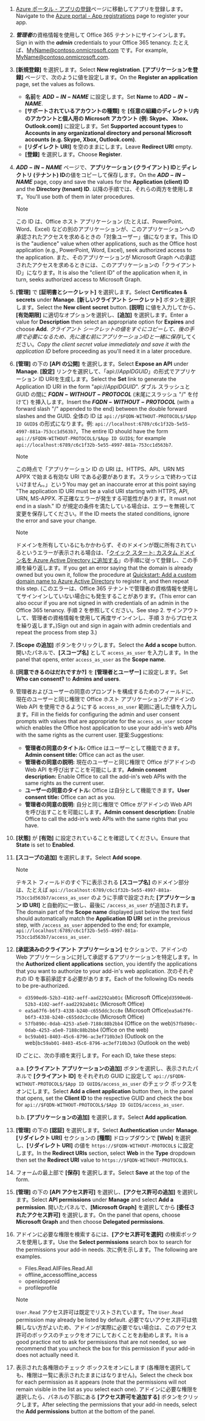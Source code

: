 

1. <span data-ttu-id="9a999-101">[Azure ポータル - アプリの登録](https://go.microsoft.com/fwlink/?linkid=2083908)ページに移動してアプリを登録します。</span><span class="sxs-lookup"><span data-stu-id="9a999-101">Navigate to the [Azure portal - App registrations](https://go.microsoft.com/fwlink/?linkid=2083908) page to register your app.</span></span>

1. <span data-ttu-id="9a999-102">***管理者***の資格情報を使用して Office 365 テナントにサインインします。</span><span class="sxs-lookup"><span data-stu-id="9a999-102">Sign in with the ***admin*** credentials to your Office 365 tenancy.</span></span> <span data-ttu-id="9a999-103">たとえば、MyName@contoso.onmicrosoft.com です。</span><span class="sxs-lookup"><span data-stu-id="9a999-103">For example, MyName@contoso.onmicrosoft.com.</span></span>

1. <span data-ttu-id="9a999-104">**[新規登録]** を選択します。</span><span class="sxs-lookup"><span data-stu-id="9a999-104">Select **New registration**.</span></span> <span data-ttu-id="9a999-105">**[アプリケーションを登録]** ページで、次のように値を設定します。</span><span class="sxs-lookup"><span data-stu-id="9a999-105">On the **Register an application** page, set the values as follows.</span></span>

    * <span data-ttu-id="9a999-106">**名前**を **$ADD-IN-NAME$** に設定します。</span><span class="sxs-lookup"><span data-stu-id="9a999-106">Set **Name** to **$ADD-IN-NAME$**.</span></span>
    * <span data-ttu-id="9a999-107">**[サポートされているアカウントの種類]** を **[任意の組織のディレクトリ内のアカウントと個人用の Microsoft アカウント (例: Skype、 Xbox、Outlook.com)]** に設定します。</span><span class="sxs-lookup"><span data-stu-id="9a999-107">Set **Supported account types** to **Accounts in any organizational directory and personal Microsoft accounts (e.g. Skype, Xbox, Outlook.com)**.</span></span>
    * <span data-ttu-id="9a999-108">**[リダイレクト URI]** を空のままにします。</span><span class="sxs-lookup"><span data-stu-id="9a999-108">Leave **Redirect URI** empty.</span></span>
    * <span data-ttu-id="9a999-109">**[登録]** を選択します。</span><span class="sxs-lookup"><span data-stu-id="9a999-109">Choose **Register**.</span></span>

1. <span data-ttu-id="9a999-110">**$ADD-IN-NAME$** ページで、**アプリケーション (クライアント) ID**と**ディレクトリ (テナント) ID**の値をコピーして保存します。</span><span class="sxs-lookup"><span data-stu-id="9a999-110">On the **$ADD-IN-NAME$** page, copy and save the values for the **Application (client) ID** and the **Directory (tenant) ID**.</span></span> <span data-ttu-id="9a999-111">以降の手順では、それらの両方を使用します。</span><span class="sxs-lookup"><span data-stu-id="9a999-111">You'll use both of them in later procedures.</span></span>

    > [!NOTE]
    > <span data-ttu-id="9a999-112">この ID は、Office ホスト アプリケーション (たとえば、PowerPoint、Word、Excel) などの別のアプリケーションが、このアプリケーションへの承認されたアクセスを求めるときの「対象ユーザー」値になります。</span><span class="sxs-lookup"><span data-stu-id="9a999-112">This ID is the "audience" value when other applications, such as the Office host application (e.g., PowerPoint, Word, Excel), seek authorized access to the application.</span></span> <span data-ttu-id="9a999-113">また、そのアプリケーションが Microsoft Graph への承認されたアクセスを求めるときには、このアプリケーションの「クライアント ID」になります。</span><span class="sxs-lookup"><span data-stu-id="9a999-113">It is also the "client ID" of the application when it, in turn, seeks authorized access to Microsoft Graph.</span></span>

1. <span data-ttu-id="9a999-114">**[管理]** で **[証明書とシークレット]** を選択します。</span><span class="sxs-lookup"><span data-stu-id="9a999-114">Select **Certificates & secrets** under **Manage**.</span></span> <span data-ttu-id="9a999-115">**[新しいクライアント シークレット]** ボタンを選択します。</span><span class="sxs-lookup"><span data-stu-id="9a999-115">Select the **New client secret** button.</span></span> <span data-ttu-id="9a999-116">**[説明]** に値を入力してから、**[有効期限]** に適切なオプションを選択し、**[追加]** を選択します。</span><span class="sxs-lookup"><span data-stu-id="9a999-116">Enter a value for **Description** then select an appropriate option for **Expires** and choose **Add**.</span></span> <span data-ttu-id="9a999-117">*クライアント シークレットの値をすぐにコピーして、後の手順で必要になるため、先に進む前にアプリケーションIDと一緒に保存*してください。</span><span class="sxs-lookup"><span data-stu-id="9a999-117">*Copy the client secret value immediately and save it with the application ID* before proceeding as you'll need it in a later procedure.</span></span>

1. <span data-ttu-id="9a999-118">**[管理]** の下の **[API の公開]** を選択します。</span><span class="sxs-lookup"><span data-stu-id="9a999-118">Select **Expose an API** under **Manage**.</span></span> <span data-ttu-id="9a999-119">**[設定]** リンクを選択して、「api://$App ID GUID$」の形式でアプリケーション ID URIを生成します。</span><span class="sxs-lookup"><span data-stu-id="9a999-119">Select the **Set** link to generate the Application ID URI in the form "api://$App ID GUID$".</span></span> <span data-ttu-id="9a999-120">ダブル スラッシュと GUID の間に **$FQDN-WITHOUT-PROTOCOL$** (末尾にスラッシュ "/" を付けて) を挿入します。</span><span class="sxs-lookup"><span data-stu-id="9a999-120">Insert the **$FQDN-WITHOUT-PROTOCOL$** (with a forward slash "/" appended to the end) between the double forward slashes and the GUID.</span></span> <span data-ttu-id="9a999-121">全体の ID は `api://$FQDN-WITHOUT-PROTOCOL$/$App ID GUID$` の形式になります。例: `api://localhost:6789/c6c1f32b-5e55-4997-881a-753cc1d563b7`。</span><span class="sxs-lookup"><span data-stu-id="9a999-121">The entire ID should have the form `api://$FQDN-WITHOUT-PROTOCOL$/$App ID GUID$`; for example `api://localhost:6789/c6c1f32b-5e55-4997-881a-753cc1d563b7`.</span></span>

    > [!NOTE]
    > <span data-ttu-id="9a999-122">この時点で「アプリケーション ID の URI は、HTTPS、API、URN MS APPX で始まる有効な URI である必要があります。スラッシュで終わってはいけません。」という</span><span class="sxs-lookup"><span data-stu-id="9a999-122">You may get an inaccurate error at this point saying "The application ID URI must be a valid URI starting with HTTPS, API, URN, MS-APPX.</span></span> <span data-ttu-id="9a999-123">不正確なエラーが発生する可能性があります。</span><span class="sxs-lookup"><span data-stu-id="9a999-123">It must not end in a slash."</span></span> <span data-ttu-id="9a999-124">ID が規定の条件を満たしている場合は、エラーを無視して変更を保存してください。</span><span class="sxs-lookup"><span data-stu-id="9a999-124">If the ID meets the stated conditions, ignore the error and save your change.</span></span>

    > [!NOTE]
    > <span data-ttu-id="9a999-125">ドメインを所有しているにもかかわらず、そのドメインが既に所有されているというエラーが表示される場合は、「[クイック スタート: カスタム ドメイン名を Azure Active Directory に追加する](/azure/active-directory/add-custom-domain)」の手順に従って登録し、この手順を繰り返します。</span><span class="sxs-lookup"><span data-stu-id="9a999-125">If you get an error saying that the domain is already owned but you own it, follow the procedure at [Quickstart: Add a custom domain name to Azure Active Directory](/azure/active-directory/add-custom-domain) to register it, and then repeat this step.</span></span> <span data-ttu-id="9a999-126">(このエラーは、Office 365 テナントで管理者の資格情報を使用してサインインしていない場合にも発生することがあります。</span><span class="sxs-lookup"><span data-stu-id="9a999-126">(This error can also occur if you are not signed in with credentials of an admin in the Office 365 tenancy.</span></span> <span data-ttu-id="9a999-127">手順 2 を参照してください。</span><span class="sxs-lookup"><span data-stu-id="9a999-127">See step 2.</span></span> <span data-ttu-id="9a999-128">サインアウトして、管理者の資格情報を使用して再度サインインし、手順 3 からプロセスを繰り返します。)</span><span class="sxs-lookup"><span data-stu-id="9a999-128">Sign out and sign in again with admin credentials and repeat the process from step 3.)</span></span>

1. <span data-ttu-id="9a999-129">**[Scope の追加]** ボタンをクリックします。</span><span class="sxs-lookup"><span data-stu-id="9a999-129">Select the **Add a scope** button.</span></span> <span data-ttu-id="9a999-130">開いたパネルで、**[スコープ名]** として `access_as_user` を入力します。</span><span class="sxs-lookup"><span data-stu-id="9a999-130">In the panel that opens, enter `access_as_user` as the **Scope name**.</span></span>

1. <span data-ttu-id="9a999-131">**[同意できるのはだれですか?]** を **[管理者とユーザー]** に設定します。</span><span class="sxs-lookup"><span data-stu-id="9a999-131">Set **Who can consent?** to **Admins and users**.</span></span>

1. <span data-ttu-id="9a999-132">管理者およびユーザーの同意のプロンプトを構成するためのフィールドに、現在のユーザーと同じ権限で Office ホスト アプリケーションがアドインの Web API を使用できるようにする `access_as_user` 範囲に適した値を入力します。</span><span class="sxs-lookup"><span data-stu-id="9a999-132">Fill in the fields for configuring the admin and user consent prompts with values that are appropriate for the `access_as_user` scope which enables the Office host application to use your add-in's web APIs with the same rights as the current user.</span></span> <span data-ttu-id="9a999-133">提案:</span><span class="sxs-lookup"><span data-stu-id="9a999-133">Suggestions:</span></span>

    - <span data-ttu-id="9a999-134">**管理者の同意のタイトル:** Office はユーザーとして機能できます。</span><span class="sxs-lookup"><span data-stu-id="9a999-134">**Admin consent title:** Office can act as the user.</span></span>
    - <span data-ttu-id="9a999-135">**管理者の同意の説明:** 現在のユーザーと同じ権限で Office がアドインの Web API を呼び出すことを可能にします。</span><span class="sxs-lookup"><span data-stu-id="9a999-135">**Admin consent description:** Enable Office to call the add-in's web APIs with the same rights as the current user.</span></span>
    - <span data-ttu-id="9a999-136">**ユーザーの同意のタイトル:** Office は自分として機能できます。</span><span class="sxs-lookup"><span data-stu-id="9a999-136">**User consent title:** Office can act as you.</span></span>
    - <span data-ttu-id="9a999-137">**管理者の同意の説明:** 自分と同じ権限で Office がアドインの Web API を呼び出すことを可能にします。</span><span class="sxs-lookup"><span data-stu-id="9a999-137">**Admin consent description:** Enable Office to call the add-in's web APIs with the same rights that you have.</span></span>

1. <span data-ttu-id="9a999-138">**[状態]** が **[有効]** に設定されていることを確認してください。</span><span class="sxs-lookup"><span data-stu-id="9a999-138">Ensure that **State** is set to **Enabled**.</span></span>

1. <span data-ttu-id="9a999-139">**[スコープの追加]** を選択します。</span><span class="sxs-lookup"><span data-stu-id="9a999-139">Select **Add scope**.</span></span>

    > [!NOTE]
    > <span data-ttu-id="9a999-140">テキスト フィールドのすぐ下に表示される **[スコープ名]** のドメイン部分は、たとえば `api://localhost:6789/c6c1f32b-5e55-4997-881a-753cc1d563b7/access_as_user` のように手順で設定された **[アプリケーション ID URI]** と自動的に一致し、最後に `/access_as_user` が追加されます。</span><span class="sxs-lookup"><span data-stu-id="9a999-140">The domain part of the **Scope name** displayed just below the text field should automatically match the **Application ID URI** set in the previous step, with `/access_as_user` appended to the end; for example, `api://localhost:6789/c6c1f32b-5e55-4997-881a-753cc1d563b7/access_as_user`.</span></span>

1. <span data-ttu-id="9a999-141">**[承認済みのクライアント アプリケーション]** セクションで、アドインの Web アプリケーションに対して承認するアプリケーションを特定します。</span><span class="sxs-lookup"><span data-stu-id="9a999-141">In the **Authorized client applications** section, you identify the applications that you want to authorize to your add-in's web application.</span></span> <span data-ttu-id="9a999-142">次のそれぞれの ID を事前承認する必要があります。</span><span class="sxs-lookup"><span data-stu-id="9a999-142">Each of the following IDs needs to be pre-authorized.</span></span>
  
    * <span data-ttu-id="9a999-143">`d3590ed6-52b3-4102-aeff-aad2292ab01c` (Microsoft Office)</span><span class="sxs-lookup"><span data-stu-id="9a999-143">`d3590ed6-52b3-4102-aeff-aad2292ab01c` (Microsoft Office)</span></span>
    * <span data-ttu-id="9a999-144">`ea5a67f6-b6f3-4338-b240-c655ddc3cc8e` (Microsoft Office)</span><span class="sxs-lookup"><span data-stu-id="9a999-144">`ea5a67f6-b6f3-4338-b240-c655ddc3cc8e` (Microsoft Office)</span></span>
    * <span data-ttu-id="9a999-145">`57fb890c-0dab-4253-a5e0-7188c88b2bb4` (Office on the web)</span><span class="sxs-lookup"><span data-stu-id="9a999-145">`57fb890c-0dab-4253-a5e0-7188c88b2bb4` (Office on the web)</span></span>
    * <span data-ttu-id="9a999-146">`bc59ab01-8403-45c6-8796-ac3ef710b3e3` (Outlook on the web)</span><span class="sxs-lookup"><span data-stu-id="9a999-146">`bc59ab01-8403-45c6-8796-ac3ef710b3e3` (Outlook on the web)</span></span>

    <span data-ttu-id="9a999-147">ID ごとに、次の手順を実行します。</span><span class="sxs-lookup"><span data-stu-id="9a999-147">For each ID, take these steps:</span></span>

      <span data-ttu-id="9a999-148">a.</span><span class="sxs-lookup"><span data-stu-id="9a999-148">a.</span></span> <span data-ttu-id="9a999-149">**[クライアント アプリケーションの追加]** ボタンを選択し、表示されたパネルで **[クライアント ID]** をそれぞれの GUID に設定して `api://$FQDN-WITHOUT-PROTOCOL$/$App ID GUID$/access_as_user` のチェック ボックスをオンにします。</span><span class="sxs-lookup"><span data-stu-id="9a999-149">Select **Add a client application** button then, in the panel that opens, set the **Client ID** to the respective GUID and check the box for `api://$FQDN-WITHOUT-PROTOCOL$/$App ID GUID$/access_as_user`.</span></span>

      <span data-ttu-id="9a999-150">b.</span><span class="sxs-lookup"><span data-stu-id="9a999-150">b.</span></span> <span data-ttu-id="9a999-151">**[アプリケーションの追加]** を選択します。</span><span class="sxs-lookup"><span data-stu-id="9a999-151">Select **Add application**.</span></span>

1. <span data-ttu-id="9a999-152">**[管理]** の下の **[認証]** を選択します。</span><span class="sxs-lookup"><span data-stu-id="9a999-152">Select **Authentication** under **Manage**.</span></span> <span data-ttu-id="9a999-153">**[リダイレクト URI]** セクションの **[種類]** ドロップダウンで **[Web]** を選択し、**[リダイレクト URI]** の値を `https://$FQDN-WITHOUT-PROTOCOL$` に設定します。</span><span class="sxs-lookup"><span data-stu-id="9a999-153">In the **Redirect URIs** section, select **Web** in the **Type** dropdown then set the **Redirect URI** value to `https://$FQDN-WITHOUT-PROTOCOL$`.</span></span>

1. <span data-ttu-id="9a999-154">フォームの最上部で **[保存]** を選択します。</span><span class="sxs-lookup"><span data-stu-id="9a999-154">Select **Save** at the top of the form.</span></span>

1. <span data-ttu-id="9a999-155">**[管理]** の下の **[API アクセス許可]** を選択し、**[アクセス許可の追加]** を選択します。</span><span class="sxs-lookup"><span data-stu-id="9a999-155">Select **API permissions** under **Manage** and select **Add a permission**.</span></span> <span data-ttu-id="9a999-156">開いたパネルで、**[Microsoft Graph]** を選択してから **[委任されたアクセス許可]** を選択します。</span><span class="sxs-lookup"><span data-stu-id="9a999-156">On the panel that opens, choose **Microsoft Graph** and then choose **Delegated permissions**.</span></span>

1. <span data-ttu-id="9a999-157">アドインに必要な権限を検索するには、**[アクセス許可を選択]** の検索ボックスを使用します。</span><span class="sxs-lookup"><span data-stu-id="9a999-157">Use the **Select permissions** search box to search for the permissions your add-in needs.</span></span> <span data-ttu-id="9a999-158">次に例を示します。</span><span class="sxs-lookup"><span data-stu-id="9a999-158">The following are examples.</span></span>

    * <span data-ttu-id="9a999-159">Files.Read.All</span><span class="sxs-lookup"><span data-stu-id="9a999-159">Files.Read.All</span></span>
    * <span data-ttu-id="9a999-160">offline_access</span><span class="sxs-lookup"><span data-stu-id="9a999-160">offline_access</span></span>
    * <span data-ttu-id="9a999-161">openid</span><span class="sxs-lookup"><span data-stu-id="9a999-161">openid</span></span>
    * <span data-ttu-id="9a999-162">profile</span><span class="sxs-lookup"><span data-stu-id="9a999-162">profile</span></span>

    > [!NOTE]
    > <span data-ttu-id="9a999-163">`User.Read` アクセス許可は既定でリストされています。</span><span class="sxs-lookup"><span data-stu-id="9a999-163">The `User.Read` permission may already be listed by default.</span></span> <span data-ttu-id="9a999-164">必要でないアクセス許可は依頼しない方がよいため、アドインが実際に必要でない場合は、このアクセス許可のボックスのチェックをオフにしておくことをお勧めします。</span><span class="sxs-lookup"><span data-stu-id="9a999-164">It is a good practice not to ask for permissions that are not needed, so we recommend that you uncheck the box for this permission if your add-in does not actually need it.</span></span>

1. <span data-ttu-id="9a999-165">表示された各権限のチェック ボックスをオンにします (各権限を選択しても、権限は一覧に表示されたままにはなりません)。</span><span class="sxs-lookup"><span data-stu-id="9a999-165">Select the check box for each permission as it appears (note that the permissions will not remain visible in the list as you select each one).</span></span> <span data-ttu-id="9a999-166">アドインに必要な権限を選択したら、パネルの下部にある **[アクセス許可を追加する]** ボタンをクリックします。</span><span class="sxs-lookup"><span data-stu-id="9a999-166">After selecting the permissions that your add-in needs, select the **Add permissions** button at the bottom of the panel.</span></span>
